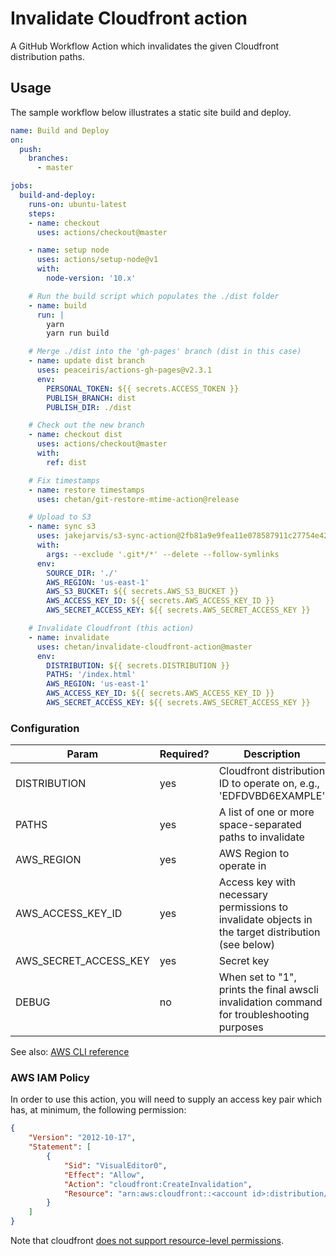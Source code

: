 # Invalidate Cloudfront action

A GitHub Workflow Action which invalidates the given Cloudfront distribution paths.

## Usage

The sample workflow below illustrates a static site build and deploy.

```yaml
name: Build and Deploy
on:
  push:
    branches:
      - master

jobs:
  build-and-deploy:
    runs-on: ubuntu-latest
    steps:
    - name: checkout
      uses: actions/checkout@master

    - name: setup node
      uses: actions/setup-node@v1
      with:
        node-version: '10.x'

    # Run the build script which populates the ./dist folder
    - name: build
      run: |
        yarn
        yarn run build

    # Merge ./dist into the 'gh-pages' branch (dist in this case)
    - name: update dist branch
      uses: peaceiris/actions-gh-pages@v2.3.1
      env:
        PERSONAL_TOKEN: ${{ secrets.ACCESS_TOKEN }}
        PUBLISH_BRANCH: dist
        PUBLISH_DIR: ./dist

    # Check out the new branch
    - name: checkout dist
      uses: actions/checkout@master
      with:
        ref: dist

    # Fix timestamps
    - name: restore timestamps
      uses: chetan/git-restore-mtime-action@release

    # Upload to S3
    - name: sync s3
      uses: jakejarvis/s3-sync-action@2fb81a9e9fea11e078587911c27754e42e6a6e88
      with:
        args: --exclude '.git*/*' --delete --follow-symlinks
      env:
        SOURCE_DIR: './'
        AWS_REGION: 'us-east-1'
        AWS_S3_BUCKET: ${{ secrets.AWS_S3_BUCKET }}
        AWS_ACCESS_KEY_ID: ${{ secrets.AWS_ACCESS_KEY_ID }}
        AWS_SECRET_ACCESS_KEY: ${{ secrets.AWS_SECRET_ACCESS_KEY }}

    # Invalidate Cloudfront (this action)
    - name: invalidate
      uses: chetan/invalidate-cloudfront-action@master
      env:
        DISTRIBUTION: ${{ secrets.DISTRIBUTION }}
        PATHS: '/index.html'
        AWS_REGION: 'us-east-1'
        AWS_ACCESS_KEY_ID: ${{ secrets.AWS_ACCESS_KEY_ID }}
        AWS_SECRET_ACCESS_KEY: ${{ secrets.AWS_SECRET_ACCESS_KEY }}

```

### Configuration

Param | Required? | Description
----- | --------- | -----------
DISTRIBUTION | yes |  Cloudfront distribution ID to operate on, e.g., 'EDFDVBD6EXAMPLE'
PATHS | yes | A list of one or more space-separated paths to invalidate
AWS_REGION | yes | AWS Region to operate in
AWS_ACCESS_KEY_ID | yes | Access key with necessary permissions to invalidate objects in the target distribution (see below)
AWS_SECRET_ACCESS_KEY | yes | Secret key
DEBUG | no | When set to "1", prints the final awscli invalidation command for troubleshooting purposes

See also: [AWS CLI reference](https://docs.aws.amazon.com/cli/latest/reference/cloudfront/create-invalidation.html)

### AWS IAM Policy

In order to use this action, you will need to supply an access key pair which has, at minimum, the following permission:

```json
{
    "Version": "2012-10-17",
    "Statement": [
        {
            "Sid": "VisualEditor0",
            "Effect": "Allow",
            "Action": "cloudfront:CreateInvalidation",
            "Resource": "arn:aws:cloudfront::<account id>:distribution/*"
        }
    ]
}
```

Note that cloudfront [does not support resource-level permissions](https://stackoverflow.com/a/44373795/1777780).
